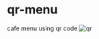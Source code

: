 # qr-menu
cafe menu using qr code
![qr](https://github.com/[gopesh3652]/[qr-menu]/blob/[main]/qr-code.png?raw=true)

